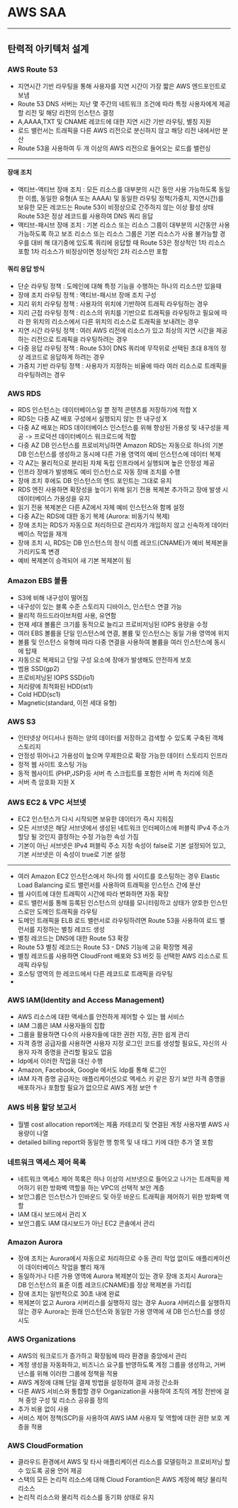 # AWS SAA

---

## 탄력적 아키텍처 설계

### AWS Route 53

- 지연시간 기반 라우팅을 통해 사용자를 지연 시간이 가장 짧은 AWS 엔드포인트로 보냄
- Route 53 DNS 서버는 지난 몇 주간의 네트워크 조건에 따라 특정 사용자에게 제공할 리전 및 해당 리전의 인스턴스 결정
- A,AAAA,TXT 및 CNAME 레코드에 대한 지연 시간 기반 라우팅, 별칭 지원
- 로드 밸런서는 트래픽을 다른 AWS 리전으로 분신하지 않고 해당 리전 내에서만 분산
- Route 53을 사용하여 두 개 이상의 AWS 리전으로 들어오는 로드를 밸런싱

---

#### 장애 조치

- 액티브-액티브 장애 조치 : 모든 리소스를 대부분의 시간 동안 사용 가능하도록
                            동일한 이름, 동일한 유형(A 또는 AAAA) 및 동일한 라우팅 정책(가중치, 지연시간)를 보유한 모든 레코드는 Route 53이 비정상으로 간주하지 않는 이상 활성 상태
                            Route 53은 정상 레코드를 사용하여 DNS 쿼리 응답
- 액티브-패시브 장애 조치 : 기본 리소스 또는 리소스 그룹이 대부분의 시간동안 사용가능하도록 하고 보조 리소스 또는 리소스 그룹은 기본 리소스가 사용 불가능할 경우를 대비 해 대기중에 있도록
                            쿼리에 응답할 때 Route 53은 정상적인 1차 리소스 포함
                            1차 리소스가 비정상이면 정상적인 2차 리소스만 포함

#### 쿼리 응답 방식

- 단순 라우팅 정책 : 도메인에 대해 특정 기능을 수행하는 하나의 리소스만 있을때
- 장애 조치 라우팅 정책 : 액티브-패시브 장애 조치 구성
- 지리 위치 라우팅 정책 : 사용자의 위치에 기반하여 트래픽 라우팅하는 경우
- 지리 근접 라우팅 정책 : 리소스의 위치를 기반으로 트래픽을 라우팅하고 필요에 따라 한 위치의 리소스에서 다른 위치의 리소스로 트래픽을 보내려는 경우
- 지연 시간 라우팅 정책 : 여러 AWS 리전에 리소스가 있고 최상의 지연 시간을 제공하는 리전으로 트래픽을 라우팅하려는 경우
- 다중 응답 라우팅 정책 : Route 53이 DNS 쿼리에 무작위로 선택된 초대 8개의 정상 레코드로 응답하게 하려는 경우
- 가중치 기반 라우팅 정책 : 사용자가 지정하는 비율에 따라 여러 리소스로 트래픽을 라우팅하려는 경우

### AWS RDS

- RDS 인스턴스는 데이터베이스일 뿐 정적 콘텐츠를 저장하기에 적합 X
- RDS는 다중 AZ 배포 구성에서 실행되지 않는 한 내구성 X
- 다중 AZ 배포는 RDS 데이터베이스 인스턴스를 위해 향상된 가용성 및 내구성을 제공 -> 프로덕션 데이터베이스 워크로드에 적합
- 다중 AZ DB 인스턴스를 프로비저닝하면 Amazon RDS는 자동으로 하나의 기본 DB 인스턴스를 생성하고 동시에 다른 가용 영역의 예비 인스턴스에 데이터 복제
- 각 AZ는 물리적으로 분리된 자체 독립 인프라에서 실행되며 높은 안정성 제공
- 인프라 장애가 발생해도 예비 인스턴스로 자동 장애 조치를 수행
- 장애 조치 후에도 DB 인스턴스의 엔드 포인트는 그대로 유지
- RDS 엔진 사용하면 확장성을 높이기 위해 읽기 전용 복제본 추가하고 장애 발생 시 데이터베이스 가용성을 유지
- 읽기 전용 복제본은 다른 AZ에서 자체 예비 인스턴스와 함께 설정
- 다중 AZ는 RDS에 대한 동기 복제 (Aurora: 비동기식 복제)
- 장애 조치는 RDS가 자동으로 처리하므로 관리자가 개입하지 않고 신속하게 데이터베이스 작업을 재개
- 장애 조치 시, RDS는 DB 인스턴스의 정식 이름 레코드(CNAME)가 예비 복제본을 가리키도록 변경
- 예비 복제본이 승격되어 새 기본 복제본이 됨 

### Amazon EBS 볼륨

- S3에 비해 내구성이 떨어짐
- 내구성이 있는 블록 수준 스토리지 디바이스, 인스턴스 연결 가능
- 물리적 하드드라이브처럼 사용, 유연함
- 현재 세대 볼륨은 크기를 동적으로 늘리고 프로비저닝된 IOPS 용량을 수정
- 여러 EBS 볼륨을 단일 인스턴스에 연결, 볼륨 및 인스턴스는 동일 가용 영역에 위치
- 볼륨 및 인스턴스 유형에 따라 다중 연결을 사용하여 볼륨을 여러 인스턴스에 동시에 탑재
- 자동으로 복제되고 단일 구성 요소에 장애가 발생해도 안전하게 보호
- 범용 SSD(gp2)
- 프로비저닝된 IOPS SSD(io1)
- 처리량에 최적화된 HDD(st1)
- Cold HDD(sc1)
- Magnetic(standard, 이전 세대 유형)

### AWS S3

- 인터넷상 어디서나 원하는 양의 데이터를 저장하고 검색할 수 있도록 구축된 객체 스토리지
- 안정성 뛰어나고 가용성이 높으며 무제한으로 확장 가능한 데이터 스토리지 인프라
- 정적 웹 사이트 호스팅 가능
- 동적 웹사이트 (PHP,JSP)등 서버 측 스크립트를 포함한 서버 측 처리에 의존
- 서버 측 암호화 지원 X

### AWS EC2 & VPC 서브넷

- EC2 인스턴스가 다시 시작되면 보유한 데이터가 즉시 지워짐
- 모든 서브넷은 해당 서브넷에서 생성된 네트워크 인터페이스에 퍼블릭 IPv4 주소가 할당 될 것인지 결정하는 수정 가능한 속성 가짐
- 기본이 아닌 서브넷은 IPv4 퍼블릭 주소 지정 속성이 false로 기본 설정되어 있고, 기본 서브넷은 이 속성이 true로 기본 설정

---

- 여러 Amazon EC2 인스턴스에서 하나의 웹 사이트를 호스팅하는 경우 Elastic Load Balancing 로드 밸런서를 사용하여 트래픽을 인스턴스 간에 분산
- 웹 사이트에 대한 트래픽이 시간에 따라 변화하면 자동 확장
- 로드 밸런서를 통해 등록된 인스턴스의 상태를 모니터링하고 상태가 양호한 인스턴스로만 도메인 트래픽을 라우팅
- 도메인 트래픽을 ELB 로드 밸런서로 라우팅하려면 Route 53을 사용하여 로드 밸런서를 지정하는 별칭 레코드 생성
- 별칭 레코드는 DNS에 대한 Route 53 확장
- Route 53 별칭 레코드는 Route 53 - DNS 기능에 고유 확장명 제공
- 별칭 레코드를 사용하면 CloudFront 배포와 S3 버킷 등 선택한 AWS 리소스로 트래픽 라우팅
- 호스팅 영역의 한 레코드에서 다른 레코드로 트래픽을 라우팅
- 

### AWS IAM(Identity and Access Management)

- AWS 리소스에 대한 액세스를 안전하게 제어할 수 있는 웹 서비스
- IAM 그룹은 IAM 사용자들의 집합
- 그룹을 활용하면 다수의 사용자들에 대한 권한 지정, 권한 쉽게 관리
- 자격 증명 공급자를 사용하면 사용자 지정 로그인 코드를 생성할 필요도, 자신의 사용자 자격 증명을 관리할 필요도 없음
- Idp에서 이러한 작업을 대신 수행
- Amazon, Facebook, Google 에서도 Idp를 통해 로그인
- IAM 자격 증명 공급자는 애플리케이션으로 액세스 키 같은 장기 보안 자격 증명을 배포하거나 포함할 필요가 없으므로 AWS 계정 보안 ↑

### AWS 비용 할당 보고서

- 월별 cost allocation report에는 제품 카테코리 및 연결된 계정 사용자별 AWS 사용량이 나열
- detailed billing report와 동일한 행 항목 및 내 태그 키에 대한 추가 열 포함

### 네트워크 액세스 제어 목록

- 네트워크 액세스 제어 목록은 하나 이상의 서브넷으로 들어오고 나가는 트래픽을 제어하기 위한 방화벽 역할을 하는 VPC의 선택적 보안 계층
- 보안그룹은 인스턴스가 인바운드 및 아웃 바운드 트래픽을 제어하기 위한 방화벽 역할
- IAM 대시 보드에서 관리 X
- 보안그룹도 IAM 대시보드가 아닌 EC2 콘솔에서 관리

### Amazon Aurora

- 장애 조치는 Aurora에서 자동으로 처리하므로 수동 관리 작업 없이도 애플리케이션이 데이터베이스 작업을 빨리 재개
- 동일하거나 다른 가용 영역에 Aurora 복제본이 있는 경우 장애 조치시 Aurora는 DB 인스턴스의 표준 이름 레코드(CNAME)를 정상 복제본을 가리킴
- 장애 조치는 일반적으로 30초 내에 완료
- 복제본이 없고 Aurora 서버리스를 실행하지 않는 경우 Auora 서버리스를 실행하지 않는 경우 Aurora는 원래 인스턴스와 동일한 가용 영역에 새 DB 인스턴스를 생성 시도

### AWS Organizations

- AWS의 워크로드가 증가하고 확장됨에 따라 환경을 중앙에서 관리
- 계정 생성을 자동화하고, 비즈니스 요구를 반영하도록 계정 그룹을 생성하고, 거버넌스를 위해 이러한 그룹에 정책을 적용
- AWS 계정에 대해 단일 결제 방법을 설정하여 결제 과정 간소화
- 다른 AWS 서비스와 통합할 경우 Organization을 사용하여 조직의 계정 전반에 걸쳐 중앙 구성 및 리소스 공유를 정의
- 추가 비용 없이 사용
- 서비스 제어 정책(SCP)을 사용하여 AWS IAM 사용자 및 역할에 대한 권한 보호 계층을 적용

### AWS CloudFormation

- 클라우드 환경에서 AWS 및 타사 애플리케이션 리소스를 모델링하고 프로비저닝 할 수 있도록 공용 언어 제공
- 스택의 모든 논리적 리소스에 대해 Cloud Foramtion은 AWS 계정에 해당 물리적 리소스
- 논리적 리소스와 물리적 리소스를 동기화 상태로 유지